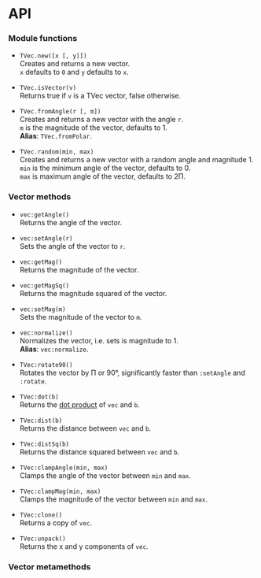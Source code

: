 # API
### Module functions
* `TVec.new([x [, y]])` <br/>
Creates and returns a new vector. <br/>
`x` defaults to `0` and `y` defaults to `x`. <br/>

* `TVec.isVector(v)` <br/>
Returns true if `v` is a TVec vector, false otherwise. <br/>

* `TVec.fromAngle(r [, m])` <br/>
Creates and returns a new vector with the angle `r`. <br/>
`m` is the magnitude of the vector, defaults to 1. <br/>
**Alias**: `TVec.fromPolar`. <br/>

* `TVec.random(min, max)` <br/>
Creates and returns a new vector with a random angle and magnitude 1. <br/>
`min` is the minimum angle of the vector, defaults to 0. <br/>
`max` is maximum angle of the vector, defaults to 2Π. <br/>


### Vector methods
* `vec:getAngle()` <br/>
Returns the angle of the vector. <br/>

* `vec:setAngle(r)` <br/>
Sets the angle of the vector to `r`. <br/>

* `vec:getMag()` <br/>
Returns the magnitude of the vector. <br/>

* `vec:getMagSq()` <br/>
Returns the magnitude squared of the vector. <br/>

* `vec:setMag(m)` <br/>
Sets the magnitude of the vector to `m`. <br/>

* `vec:normalize()` <br/>
Normalizes the vector, i.e. sets is magnitude to 1. <br/>
**Alias**: `vec:normalize`. <br/>

* `TVec:rotate90()` <br/>
Rotates the vector by Π or 90°, significantly faster than `:setAngle` and `:rotate`. <br/>

* `TVec:dot(b)` <br/>
Returns the [dot product](https://en.m.wikipedia.org/wiki/Dot_product) of `vec` and `b`. <br/>

* `TVec:dist(b)` <br/>
Returns the distance between `vec` and `b`. <br/>

* `TVec:distSq(b)` <br/>
Returns the distance squared between `vec` and `b`. <br/>

* `TVec:clampAngle(min, max)` <br/>
Clamps the angle of the vector between `min` and `max`. <br/>

* `TVec:clampMag(min, max)` <br/>
Clamps the magnitude of the vector between `min` and `max`. <br/>

* `TVec:clone()` <br/>
Returns a copy of `vec`.

* `TVec:unpack()` <br/>
Returns the x and y components of `vec`.

### Vector metamethods